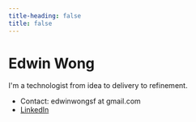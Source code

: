 ```yaml
---
title-heading: false
title: false
---
```


# Edwin Wong

I'm a technologist from idea to delivery to refinement.

* Contact: edwinwongsf at gmail.com
* [LinkedIn](https://www.linkedin.com/in/edwinsf/)
